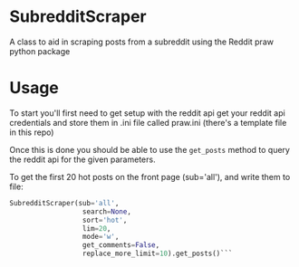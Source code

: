 # SubredditScraper
A class to aid in scraping posts from a subreddit using the Reddit praw python package

# Usage

To start you'll first need to get setup with the reddit api get your reddit api credentials and store them in .ini file called praw.ini (there's a template file in this repo)

Once this is done you should be able to use the `get_posts` method to query the reddit api for the given parameters.

To get the first 20 hot posts on the front page (sub='all'),  and write them to file:

```python
SubredditScraper(sub='all',
                  search=None,
                  sort='hot',
                  lim=20,
                  mode='w',
                  get_comments=False,
                  replace_more_limit=10).get_posts()```
                  
                  


